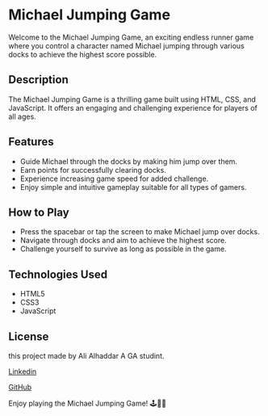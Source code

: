 # Michael Jumping Game

Welcome to the Michael Jumping Game, an exciting endless runner game where you control a character named Michael jumping through various docks to achieve the highest score possible.

## Description

The Michael Jumping Game is a thrilling game built using HTML, CSS, and JavaScript. It offers an engaging and challenging experience for players of all ages.

## Features

- Guide Michael through the docks by making him jump over them.
- Earn points for successfully clearing docks.
- Experience increasing game speed for added challenge.
- Enjoy simple and intuitive gameplay suitable for all types of gamers.

## How to Play

- Press the spacebar or tap the screen to make Michael jump over docks.
- Navigate through docks and aim to achieve the highest score.
- Challenge yourself to survive as long as possible in the game.


## Technologies Used

- HTML5
- CSS3
- JavaScript


## License
this project made by Ali Alhaddar A GA studint.

[Linkedin](https://www.linkedin.com/in/ali-alhaddar-401354325)

[GitHub](https://github.com/Lushfr)

Enjoy playing the Michael Jumping Game! 🕹️🏃‍♂️
